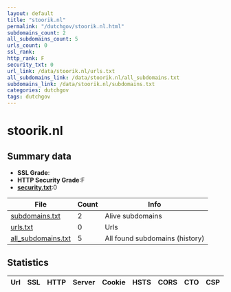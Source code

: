 ```yaml
---
layout: default
title: "stoorik.nl"
permalink: "/dutchgov/stoorik.nl.html"
subdomains_count: 2
all_subdomains_count: 5
urls_count: 0
ssl_rank: 
http_rank: F
security_txt: 0
url_link: /data/stoorik.nl/urls.txt
all_subdomains_link: /data/stoorik.nl/all_subdomains.txt
subdomains_link: /data/stoorik.nl/subdomains.txt
categories: dutchgov
tags: dutchgov
---
```



# stoorik.nl
## Summary data


 - **SSL Grade**:
 - **HTTP Security Grade**:F
 - **[security.txt](https://www.digitaleoverheid.nl/nieuws/standaard-security-txt-nu-verplicht-voor-overheid/)**:0


| File       | Count | Info |
|------------|-------|------|
|[subdomains.txt](/DutchGovScope/data/stoorik.nl/subdomains.txt)|2|Alive subdomains|
|[urls.txt](/DutchGovScope/data/stoorik.nl/urls.txt)|0|Urls|
|[all_subdomains.txt](/DutchGovScope/data/stoorik.nl/all_subdomains.txt)|5|All found subdomains (history)|


## Statistics


| Url | SSL | HTTP | Server | Cookie | HSTS | CORS | CTO | CSP | XFO | XXP | RP |FP| Tech |Title |
|--------|-------|-------|------|------|------|------|------|------|------|------|------|------|------|------|

